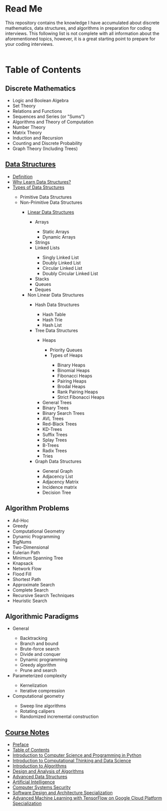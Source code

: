 # Read Me
This repository contains the knowledge I have accumulated about discrete mathematics, data structures, and algorithms in preparation for coding interviews. This following list is not complete with all information about the aforementioned topics, however, it is a great starting point to prepare for your coding interviews.<br><br>
<h1>Table of Contents</h1>
<h2>Discrete Mathematics</h2>
<ul>
  <li>Logic and Boolean Algebra</li>
  <li>Set Theory</li>
  <li>Relations and Functions</li>
  <li>Sequences and Series (or "Sums")</li>
  <li>Algorithms and Theory of Computation</li>
  <li>Number Theory</li>
  <li>Matrix Theory</li>
  <li>Induction and Recursion</li>
  <li>Counting and Discrete Probability</li>
  <li>Graph Theory (Including Trees)</li>
</ul>
<h2><a href="https://github.com/Ben-Spencer/Interview-Preparation/blob/master/Data-Structures.md#data-structures">Data Structures</a></h2>
<ul>
  <li><a href="https://github.com/Ben-Spencer/Interview-Preparation/blob/master/Data-Structures.md#definition">Definition</a></li>
  <li><a href="https://github.com/Ben-Spencer/Interview-Preparation/blob/master/Data-Structures.md#why-learn-data-structures">Why Learn Data Structures?</a></li>
  <li><a href="https://github.com/Ben-Spencer/Interview-Preparation/blob/master/Data-Structures.md#types-of-data-structures">Types of Data Structures</a></li>
  <ul>
    <li>Primitive Data Structures</li>
    <li>Non-Primitive Data Structures</li>
    <ul>
      <li><a href="https://github.com/Ben-Spencer/Interview-Preparation/blob/master/Data-Structures.md#linear-data-structures">Linear Data Structures</a></li>
      <ul>
        <li>Arrays</li>
        <ul>
          <li>Static Arrays</li>
          <li>Dynamic Arrays</li>
        </ul>
        <li>Strings</li>
        <li>Linked Lists</li>
        <ul>
          <li>Singly Linked List</li>
          <li>Doubly Linked List</li>
          <li>Circular Linked List</li>
          <li>Doubly Circular Linked List</li>
        </ul>
        <li>Stacks</li>
        <li>Queues</li>
        <li>Deques</li>
      </ul>
      <li>Non Linear Data Structures</li>
      <ul>
      <li>Hash Data Structures</li>
      <ul>
        <li>Hash Table</li>
        <li>Hash Trie</li>
        <li>Hash List</li>
      </ul>
      <li>Tree Data Structures</li>
      <ul>
        <li>Heaps</li>
        <ul>
          <li>Priority Queues</li>
          <li>Types of Heaps</li>
          <ul>
            <li>Binary Heaps</li>
            <li>Binomial Heaps</li>	
            <li>Fibonacci	Heaps</li>
            <li>Pairing Heaps</li>
            <li>Brodal Heaps</li>
            <li>Rank Pairing Heaps</li>
            <li>Strict Fibonacci Heaps</li>
          </ul>
        </ul>
        <li>General Trees</li>
        <li>Binary Trees</li>
        <li>Binary Search Trees</li>
        <li>AVL Trees</li>
        <li>Red-Black Trees</li>
        <li>KD-Trees</li>
        <li>Suffix Trees</li>
        <li>Splay Trees</li>
        <li>B-Trees</li>
        <li>Radix Trees</li>
        <li>Tries</li>
      </ul>
      <li>Graph Data Structures</li>
      <ul>
        <li>General Graph</li>
        <li>Adjacency List</li>
        <li>Adjacency Matrix</li>
        <li>Incidence matrix</li>
        <li>Decision Tree</li>
      </ul>
      </ul></ul></ul>
  </ul>
<h2>Algorithm Problems</h2>
<ul>
  <li>Ad-Hoc</li>
  <li>Greedy</li>
  <li>Computational Geometry</li>
  <li>Dynamic Programming</li>
  <li>BigNums</li>
  <li>Two-Dimensional</li>
  <li>Eulerian Path</li>
  <li>Minimum Spanning Tree</li>
  <li>Knapsack</li>
  <li>Network Flow</li>
  <li>Flood Fill</li>
  <li>Shortest Path</li>
  <li>Approximate Search</li>
  <li>Complete Search</li>
  <li>Recursive Search Techniques</li>
  <li>Heuristic Search</li>
</ul>
<h2>Algorithmic Paradigms</h2>
<ul>
  <li>General</li>
    <ul>
      <li>Backtracking</li>
      <li>Branch and bound</li>
      <li>Brute-force search</li>
      <li>Divide and conquer</li>
      <li>Dynamic programming</li>
      <li>Greedy algorithm</li>
      <li>Prune and search</li>
  </ul>
  <li>Parameterized complexity</li>
    <ul>
      <li>Kernelization</li>
      <li>Iterative compression</li>
    </ul>
  <li>Computational geometry</li>
    <ul>
      <li>Sweep line algorithms</li>
      <li>Rotating calipers</li>
      <li>Randomized incremental construction</li>
    </ul>
</ul>
<h2><a href="https://github.com/Ben-Spencer/Interview-Preparation/blob/master/Course-Notes.md">Course Notes</a></h2>
<ul>
  <li><a href="https://github.com/Ben-Spencer/Interview-Preparation/blob/master/Course-Notes.md#preface">Preface</a></li>
  <li><a href="https://github.com/Ben-Spencer/Interview-Preparation/blob/master/Course-Notes.md#table-of-contents">Table of Contents</a></li>
  <li><a href="">Introduction to Computer Science and Programming in Python</a></li>
  <li><a href="">Introduction to Computational Thinking and Data Science</a></li>
  <li><a href="">Introduction to Algorithms</a></li>
  <li><a href="">Design and Analysis of Algorithms</a></li>
  <li><a href="">Advanced Data Structures</a></li>
  <li><a href="">Artificial Intelligence</a></li>
  <li><a href="">Computer Systems Security</a></li>
  <li><a href="">Software Design and Architecture Specialization</a></li>
  <li><a href="">Advanced Machine Learning with TensorFlow on Google Cloud Platform Specialization</a></li>
</ul>
